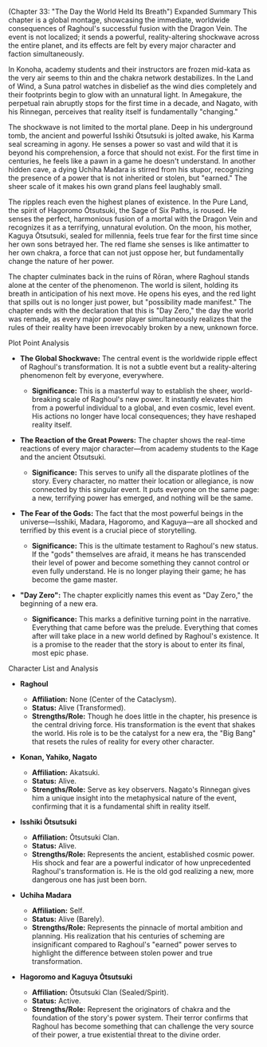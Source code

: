 (Chapter 33: "The Day the World Held Its Breath")
Expanded Summary
This chapter is a global montage, showcasing the immediate, worldwide consequences of Raghoul's successful fusion with the Dragon Vein. The event is not localized; it sends a powerful, reality-altering shockwave across the entire planet, and its effects are felt by every major character and faction simultaneously.

In Konoha, academy students and their instructors are frozen mid-kata as the very air seems to thin and the chakra network destabilizes. In the Land of Wind, a Suna patrol watches in disbelief as the wind dies completely and their footprints begin to glow with an unnatural light. In Amegakure, the perpetual rain abruptly stops for the first time in a decade, and Nagato, with his Rinnegan, perceives that reality itself is fundamentally "changing."

The shockwave is not limited to the mortal plane. Deep in his underground tomb, the ancient and powerful Isshiki Ōtsutsuki is jolted awake, his Karma seal screaming in agony. He senses a power so vast and wild that it is beyond his comprehension, a force that should not exist. For the first time in centuries, he feels like a pawn in a game he doesn't understand. In another hidden cave, a dying Uchiha Madara is stirred from his stupor, recognizing the presence of a power that is not inherited or stolen, but "earned." The sheer scale of it makes his own grand plans feel laughably small.

The ripples reach even the highest planes of existence. In the Pure Land, the spirit of Hagoromo Ōtsutsuki, the Sage of Six Paths, is roused. He senses the perfect, harmonious fusion of a mortal with the Dragon Vein and recognizes it as a terrifying, unnatural evolution. On the moon, his mother, Kaguya Ōtsutsuki, sealed for millennia, feels true fear for the first time since her own sons betrayed her. The red flame she senses is like antimatter to her own chakra, a force that can not just oppose her, but fundamentally change the nature of her power.

The chapter culminates back in the ruins of Rōran, where Raghoul stands alone at the center of the phenomenon. The world is silent, holding its breath in anticipation of his next move. He opens his eyes, and the red light that spills out is no longer just power, but "possibility made manifest." The chapter ends with the declaration that this is "Day Zero," the day the world was remade, as every major power player simultaneously realizes that the rules of their reality have been irrevocably broken by a new, unknown force.

Plot Point Analysis
*   **The Global Shockwave:** The central event is the worldwide ripple effect of Raghoul's transformation. It is not a subtle event but a reality-altering phenomenon felt by everyone, everywhere.
    *   **Significance:** This is a masterful way to establish the sheer, world-breaking scale of Raghoul's new power. It instantly elevates him from a powerful individual to a global, and even cosmic, level event. His actions no longer have local consequences; they have reshaped reality itself.

*   **The Reaction of the Great Powers:** The chapter shows the real-time reactions of every major character—from academy students to the Kage and the ancient Ōtsutsuki.
    *   **Significance:** This serves to unify all the disparate plotlines of the story. Every character, no matter their location or allegiance, is now connected by this singular event. It puts everyone on the same page: a new, terrifying power has emerged, and nothing will be the same.

*   **The Fear of the Gods:** The fact that the most powerful beings in the universe—Isshiki, Madara, Hagoromo, and Kaguya—are all shocked and terrified by this event is a crucial piece of storytelling.
    *   **Significance:** This is the ultimate testament to Raghoul's new status. If the "gods" themselves are afraid, it means he has transcended their level of power and become something they cannot control or even fully understand. He is no longer playing their game; he has become the game master.

*   **"Day Zero":** The chapter explicitly names this event as "Day Zero," the beginning of a new era.
    *   **Significance:** This marks a definitive turning point in the narrative. Everything that came before was the prelude. Everything that comes after will take place in a new world defined by Raghoul's existence. It is a promise to the reader that the story is about to enter its final, most epic phase.

Character List and Analysis
*   **Raghoul**
    *   **Affiliation:** None (Center of the Cataclysm).
    *   **Status:** Alive (Transformed).
    *   **Strengths/Role:** Though he does little in the chapter, his presence is the central driving force. His transformation is the event that shakes the world. His role is to be the catalyst for a new era, the "Big Bang" that resets the rules of reality for every other character.

*   **Konan, Yahiko, Nagato**
    *   **Affiliation:** Akatsuki.
    *   **Status:** Alive.
    *   **Strengths/Role:** Serve as key observers. Nagato's Rinnegan gives him a unique insight into the metaphysical nature of the event, confirming that it is a fundamental shift in reality itself.

*   **Isshiki Ōtsutsuki**
    *   **Affiliation:** Ōtsutsuki Clan.
    *   **Status:** Alive.
    *   **Strengths/Role:** Represents the ancient, established cosmic power. His shock and fear are a powerful indicator of how unprecedented Raghoul's transformation is. He is the old god realizing a new, more dangerous one has just been born.

*   **Uchiha Madara**
    *   **Affiliation:** Self.
    *   **Status:** Alive (Barely).
    *   **Strengths/Role:** Represents the pinnacle of mortal ambition and planning. His realization that his centuries of scheming are insignificant compared to Raghoul's "earned" power serves to highlight the difference between stolen power and true transformation.

*   **Hagoromo and Kaguya Ōtsutsuki**
    *   **Affiliation:** Ōtsutsuki Clan (Sealed/Spirit).
    *   **Status:** Active.
    *   **Strengths/Role:** Represent the originators of chakra and the foundation of the story's power system. Their terror confirms that Raghoul has become something that can challenge the very source of their power, a true existential threat to the divine order.